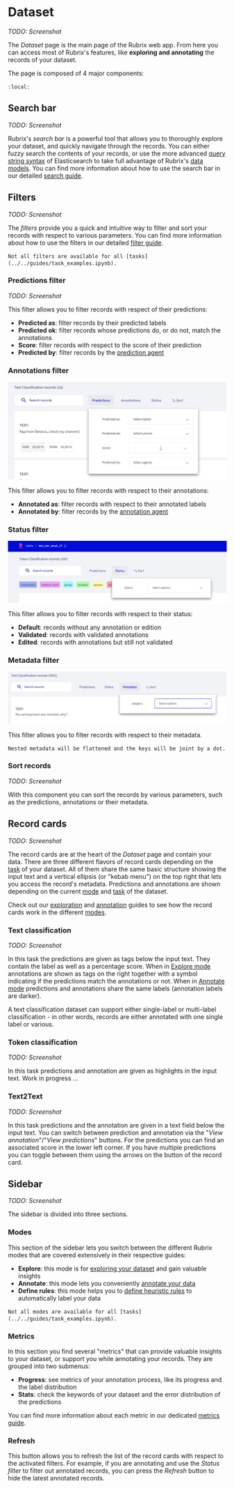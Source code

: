# Dataset

_TODO: Screenshot_

The _Dataset_ page is the main page of the Rubrix web app.
From here you can access most of Rubrix's features, like **exploring and annotating** the records of your dataset.

The page is composed of 4 major components:

```{contents}
:local:
```

## Search bar

_TODO: Screenshot_

Rubrix's _search bar_ is a powerful tool that allows you to thoroughly explore your dataset, and quickly navigate through the records.
You can either fuzzy search the contents of your records, or use the more advanced [query string syntax](https://www.elastic.co/guide/en/elasticsearch/reference/current/query-dsl-query-string-query.html#query-string-syntax) of Elasticsearch to take full advantage of Rubrix's [data models](../python/python_client.rst#module-rubrix.client.models).
You can find more information about how to use the search bar in our detailed [search guide](search_records.md).

## Filters

_TODO: Screenshot_

The _filters_ provide you a quick and intuitive way to filter and sort your records with respect to various parameters.
You can find more information about how to use the filters in our detailed [filter guide](filter_records.md).

```{note}
Not all filters are available for all [tasks](../../guides/task_examples.ipynb).
```

### Predictions filter

_TODO: Screenshot_

This filter allows you to filter records with respect of their predictions:

- **Predicted as**: filter records by their predicted labels
- **Predicted ok**: filter records whose predictions do, or do not, match the annotations
- **Score**: filter records with respect to the score of their prediction
- **Predicted by**: filter records by the [prediction agent](../python/python_client.rst#module-rubrix.client.models)

### Annotations filter

![Annotation filters](../../_static/reference/webapp/annotation_filters.png)

This filter allows you to filter records with respect to their annotations:

- **Annotated as**: filter records with respect to their annotated labels
- **Annotated by**: filter records by the [annotation agent](../python/python_client.rst#module-rubrix.client.models)

### Status filter

![Status filters](../../_static/reference/webapp/status_filters.png)

This filter allows you to filter records with respect to their status:

- **Default**: records without any annotation or edition
- **Validated**: records with validated annotations
- **Edited**: records with annotations but still not validated

### Metadata filter

![Metadata filters](../../_static/reference/webapp/metadata_filters.png)

This filter allows you to filter records with respect to their metadata.

```{hint}
Nested metadata will be flattened and the keys will be joint by a dot.
```

### Sort records

_TODO: Screenshot_

With this component you can sort the records by various parameters, such as the predictions, annotations or their metadata.

## Record cards

_TODO: Screenshot_

The record cards are at the heart of the _Dataset_ page and contain your data.
There are three different flavors of record cards depending on the [task](../../guides/task_examples.ipynb) of your dataset.
All of them share the same basic structure showing the input text and a vertical ellipsis (or "kebab menu") on the top right that lets you access the record's metadata.
Predictions and annotations are shown depending on the current [mode](#modes) and [task](../../guides/task_examples.ipynb) of the dataset.

Check out our [exploration](explore_records.md) and [annotation](annotate_records.md) guides to see how the record cards work in the different [modes](#modes).

### Text classification

_TODO: Screenshot_

In this task the predictions are given as tags below the input text.
They contain the label as well as a percentage score.
When in [Explore mode](#modes) annotations are shown as tags on the right together with a symbol indicating if the predictions match the annotations or not.
When in [Annotate mode](#modes) predictions and annotations share the same labels (annotation labels are darker).

A text classification dataset can support either single-label or multi-label classification - in other words, records are either annotated with one single label or various.

### Token classification

_TODO: Screenshot_

In this task predictions and annotation are given as highlights in the input text.
Work in progress ...

### Text2Text

_TODO: Screenshot_

In this task predictions and the annotation are given in a text field below the input text.
You can switch between prediction and annotation via the "_View annotation_"/"_View predictions_" buttons.
For the predictions you can find an associated score in the lower left corner.
If you have multiple predictions you can toggle between them using the arrows on the button of the record card.

## Sidebar

_TODO: Screenshot_

The sidebar is divided into three sections.

### Modes

This section of the sidebar lets you switch between the different Rubrix modes that are covered extensively in their respective guides:

- **Explore**: this mode is for [exploring your dataset](explore_records.md) and gain valuable insights
- **Annotate**: this mode lets you conveniently [annotate your data](annotate_records.md)
- **Define rules**: this mode helps you to [define heuristic rules](define_rules.md) to automatically label your data

```{note}
Not all modes are available for all [tasks](../../guides/task_examples.ipynb).
```

### Metrics

In this section you find several "metrics" that can provide valuable insights to your dataset, or support you while annotating your records.
They are grouped into two submenus:

- **Progress**: see metrics of your annotation process, like its progress and the label distribution
- **Stats**: check the keywords of your dataset and the error distribution of the predictions

You can find more information about each metric in our dedicated [metrics guide](view_dataset_metrics.md).

### Refresh

This button allows you to refresh the list of the record cards with respect to the activated filters.
For example, if you are annotating and use the _Status filter_ to filter out annotated records, you can press the _Refresh_ button to hide the latest annotated records.
